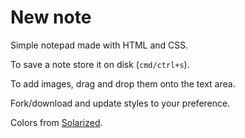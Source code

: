 # New note
Simple notepad made with HTML and CSS.

To save a note store it on disk (`cmd/ctrl+s`).

To add images, drag and drop them onto the text area.

Fork/download and update styles to your preference.

Colors from [Solarized](https://github.com/altercation/solarized).
